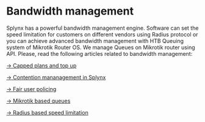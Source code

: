Bandwidth management
==========

Splynx has a powerful bandwidth management engine. Software can set the speed limitation for customers on different vendors using Radius protocol or you can achieve advanced bandwidth management with HTB Queuing system of Mikrotik Router OS. We manage Queues on Mikrotik router using API. Please, read the following articles related to bandwidth management:

[→ Capped plans and top up](networking/bandwidth_management/capped_plans/capped_plans.md)

[→ Contention mananagement in Splynx](networking/bandwidth_management/contensions/contensions.md)

[→ Fair user policing](networking/bandwidth_management/fup/fup.md)

[→ Mikrotik based queues](networking/bandwidth_management/queue_speed_limits/queue_speed_limits.md)

[→ Radius based speed limitation](networking/bandwidth_management/radius_speed_limits/radius_speed_limits.md)
